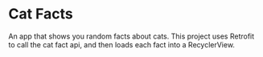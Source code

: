 # Cat Facts

An app that shows you random facts about cats.
This project uses Retrofit to call the cat fact api, 
and then loads each fact into a RecyclerView.
